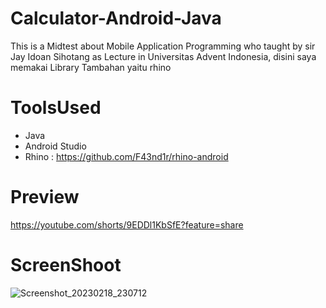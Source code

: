 # Calculator-Android-Java
This is a Midtest about Mobile Application Programming who
taught by sir Jay Idoan Sihotang as Lecture in Universitas Advent Indonesia, disini saya memakai Library Tambahan yaitu rhino

# ToolsUsed
- Java
- Android Studio
- Rhino : https://github.com/F43nd1r/rhino-android

# Preview 
https://youtube.com/shorts/9EDDl1KbSfE?feature=share

# ScreenShoot
![Screenshot_20230218_230712](https://user-images.githubusercontent.com/74284209/219876887-bf60fae6-8f4d-40ad-8003-6d33e81407a4.png)
